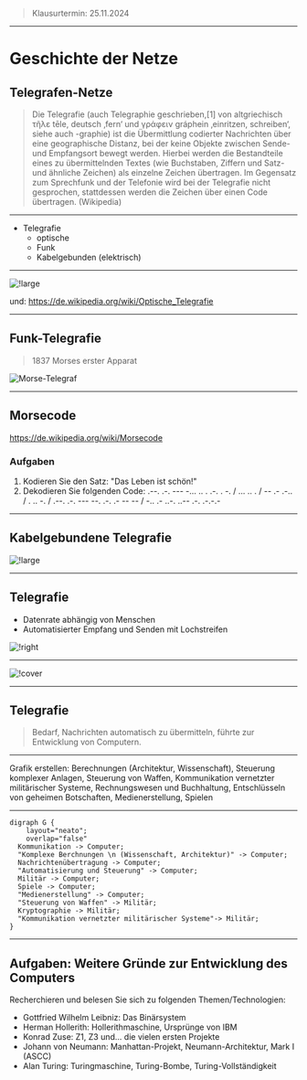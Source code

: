 

> Klausurtermin: 25.11.2024

---

# Geschichte der Netze

## Telegrafen-Netze

> Die Telegrafie (auch Telegraphie geschrieben,[1] von altgriechisch τῆλε tēle, deutsch ‚fern‘ und γράφειν gráphein ‚einritzen, schreiben‘, siehe auch -graphie) ist die Übermittlung codierter Nachrichten über eine geographische Distanz, bei der keine Objekte zwischen Sende- und Empfangsort bewegt werden. Hierbei werden die Bestandteile eines zu übermittelnden Textes (wie Buchstaben, Ziffern und Satz- und ähnliche Zeichen) als einzelne Zeichen übertragen. Im Gegensatz zum Sprechfunk und der Telefonie wird bei der Telegrafie nicht gesprochen, stattdessen werden die Zeichen über einen Code übertragen. (Wikipedia)

---

- Telegrafie
    - optische
    - Funk
    - Kabelgebunden (elektrisch)

---

![!large](https://upload.wikimedia.org/wikipedia/commons/2/21/Jacques-Auguste_Regnier%2C_Vue_de_l%27%C3%A9glise_Saint_Pierre_de_Montmartre_%C3%A0_Paris%2C_circa_1820._Coll._part..jpg)

und: https://de.wikipedia.org/wiki/Optische_Telegrafie

---

## Funk-Telegrafie

> 1837 Morses erster Apparat

![Morse-Telegraf](https://upload.wikimedia.org/wikipedia/commons/c/cf/Der_Apparat_im_September_1837.jpg)

---

## Morsecode

https://de.wikipedia.org/wiki/Morsecode

### Aufgaben

1. Kodieren Sie den Satz: "Das Leben ist schön!"
1. Dekodieren Sie folgenden Code: .--. .-. --- -... .. . .-. . -. / ... .. . / -- .- .-.. / . .. -. / .--. .-. --- --. .-. .- -- -- / -.. .- ..-. ..-- .-. .-.-.-

---

## Kabelgebundene Telegrafie

![!large](https://upload.wikimedia.org/wikipedia/commons/thumb/0/05/Carte_g%C3%A9n%C3%A9rale_des_grandes_communications_t%C3%A9l%C3%A9graphiques_du_monde.jpg/1280px-Carte_g%C3%A9n%C3%A9rale_des_grandes_communications_t%C3%A9l%C3%A9graphiques_du_monde.jpg)

---

## Telegrafie

- Datenrate abhängig von Menschen
- Automatisierter Empfang und Senden mit Lochstreifen

![!right](https://upload.wikimedia.org/wikipedia/commons/thumb/a/af/Reliefschreiber_von_Marcus.jpg/800px-Reliefschreiber_von_Marcus.jpg)

---

![!cover](https://upload.wikimedia.org/wikipedia/commons/thumb/1/15/Typendruck_Schnelltelegraph_Schreibapparat.jpg/1024px-Typendruck_Schnelltelegraph_Schreibapparat.jpg)

---

## Telegrafie

> Bedarf, Nachrichten automatisch zu übermitteln, führte zur Entwicklung von Computern.

---

Grafik erstellen: Berechnungen (Architektur, Wissenschaft), Steuerung komplexer Anlagen, Steuerung von Waffen, Kommunikation vernetzter militärischer Systeme, Rechnungswesen und Buchhaltung, Entschlüsseln von geheimen Botschaften, Medienerstellung, Spielen

---

~~~dop
digraph G {
    layout="neato";
    overlap="false"
  Kommunikation -> Computer;
  "Komplexe Berchnungen \n (Wissenschaft, Architektur)" -> Computer;
  Nachrichtenübertragung -> Computer;
  "Automatisierung und Steuerung" -> Computer;
  Militär -> Computer;
  Spiele -> Computer;
  "Medienerstellung" -> Computer;
  "Steuerung von Waffen" -> Militär;
  Kryptographie -> Militär;
  "Kommunikation vernetzter militärischer Systeme"-> Militär;
}

~~~

---

## Aufgaben: Weitere Gründe zur Entwicklung des Computers

Recherchieren und belesen Sie sich zu folgenden Themen/Technologien:

- Gottfried Wilhelm Leibniz: Das Binärsystem
- Herman Hollerith: Hollerithmaschine, Ursprünge von IBM
- Konrad Zuse: Z1, Z3 und... die vielen ersten Projekte
- Johann von Neumann: Manhattan-Projekt, Neumann-Architektur, Mark I (ASCC)
- Alan Turing: Turingmaschine, Turing-Bombe, Turing-Vollständigkeit
